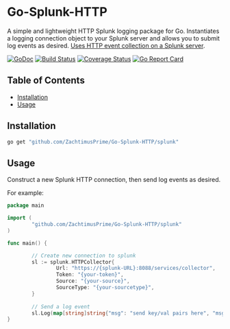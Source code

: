 # Go-Splunk-HTTP
A simple and lightweight HTTP Splunk logging package for Go. Instantiates a logging connection object to your Splunk server and allows you to submit log events as desired. [Uses HTTP event collection on a Splunk server](http://docs.splunk.com/Documentation/Splunk/latest/Data/UsetheHTTPEventCollector).

[![GoDoc](https://godoc.org/github.com/ZachtimusPrime/Go-Splunk-HTTP/splunk?status.svg)](https://godoc.org/github.com/ZachtimusPrime/Go-Splunk-HTTP/splunk)
[![Build Status](https://travis-ci.org/ZachtimusPrime/Go-Splunk-HTTP.svg?branch=master)](https://travis-ci.org/ZachtimusPrime/Go-Splunk-HTTP) 
[![Coverage Status](https://coveralls.io/repos/github/ZachtimusPrime/Go-Splunk-HTTP/badge.svg?branch=master)](https://coveralls.io/github/ZachtimusPrime/Go-Splunk-HTTP?branch=master)
[![Go Report Card](https://goreportcard.com/badge/github.com/ZachtimusPrime/Go-Splunk-HTTP)](https://goreportcard.com/report/github.com/ZachtimusPrime/Go-Splunk-HTTP) 

## Table of Contents ##

* [Installation](#installation)
* [Usage](#usage)

## Installation ##

```bash
go get "github.com/ZachtimusPrime/Go-Splunk-HTTP/splunk"
```

## Usage ##

Construct a new Splunk HTTP connection, then send log events as desired. 

For example:

```go
package main

import (
        "github.com/ZachtimusPrime/Go-Splunk-HTTP/splunk"
)

func main() {

		// Create new connection to splunk
		sl := splunk.HTTPCollector{
				Url: "https://{splunk-URL}:8088/services/collector",
				Token: "{your-token}",
				Source: "{your-source}",
				SourceType: "{your-sourcetype}",
		}
		
		// Send a log event
		sl.Log(map[string]string{"msg": "send key/val pairs here", "msg2": "anything that is useful to you in the log event"})
}

```
